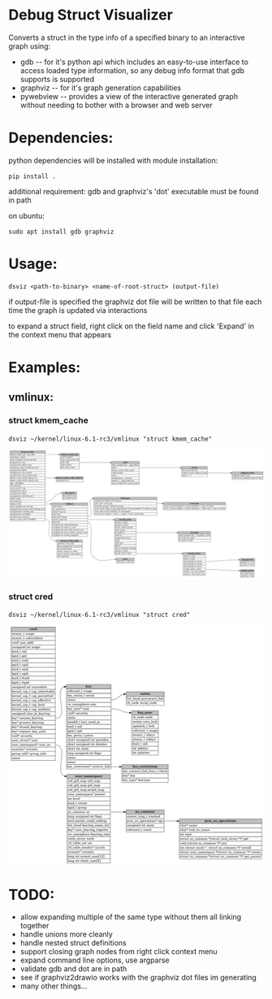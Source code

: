 # Debug Struct Visualizer

Converts a struct in the type info of a specified binary to an interactive graph using:
 - gdb -- for it's python api which includes an easy-to-use interface to access loaded type information, so any debug info format that gdb supports is supported
 - graphviz -- for it's graph generation capabilities
 - pywebview -- provides a view of the interactive generated graph without needing to bother with a browser and web server

# Dependencies:
python dependencies will be installed with module installation:
```
pip install .
```
additional requirement: gdb and graphviz's 'dot' executable must be found in path

on ubuntu:
```
sudo apt install gdb graphviz
```

# Usage:
```
dsviz <path-to-binary> <name-of-root-struct> (output-file)
```
if output-file is specified the graphviz dot file will be written to that file each time the graph is updated via interactions

to expand a struct field, right click on the field name and click 'Expand' in the context menu that appears

# Examples:

## vmlinux:

### struct kmem_cache

`dsviz ~/kernel/linux-6.1-rc3/vmlinux "struct kmem_cache"`


![kmem_cache](example/kmem_cache.png)

### struct cred

`dsviz ~/kernel/linux-6.1-rc3/vmlinux "struct cred"`

![cred](example/cred.png)

# TODO:
- allow expanding multiple of the same type without them all linking together
- handle unions more cleanly
- handle nested struct definitions
- support closing graph nodes from right click context menu
- expand command line options, use argparse
- validate gdb and dot are in path
- see if graphviz2drawio works with the graphviz dot files im generating
- many other things...
